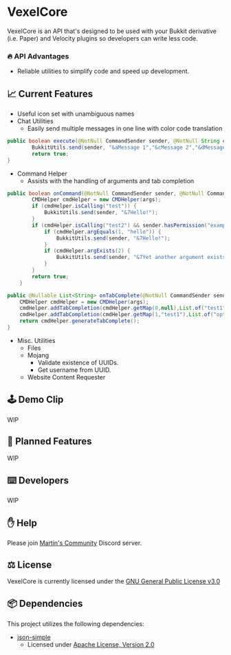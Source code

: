 # VexelCore
VexelCore is an API that's designed to be used with your Bukkit derivative (i.e. Paper) and Velocity plugins so developers can write less code.

### 🔥 API Advantages
- Reliable utilities to simplify code and speed up development.

## 📈 Current Features
- Useful icon set with unambiguous names
- Chat Utilities
  - Easily send multiple messages in one line with color code translation
``` java
public boolean execute(@NotNull CommandSender sender, @NotNull String commandLabel, @NotNull String[] args) {
        BukkitUtils.send(sender, "&aMessage 1","&cMessage 2","&dMessage 3");
        return true;
}
```

- Command Helper
  - Assists with the handling of arguments and tab completion

``` java
public boolean onCommand(@NotNull CommandSender sender, @NotNull Command command, @NotNull String label, @NotNull String[] args) {
        CMDHelper cmdHelper = new CMDHelper(args);
        if (cmdHelper.isCalling("test")) {
            BukkitUtils.send(sender, "&7Hello!");
        }
        if (cmdHelper.isCalling("test2") && sender.hasPermission("example.permission")) {
            if (cmdHelper.argEquals(1, "hello")) {
                BukkitUtils.send(sender, "&7Hello!");
            }
            if (cmdHelper.argExists(2) {
                BukkitUtils.send(sender, "&7Yet another argument exists!");
            }
        }
        return true;
    }
 ```

``` java
public @Nullable List<String> onTabComplete(@NotNull CommandSender sender, @NotNull Command command, @NotNull String label, @NotNull String[] args) {
    CMDHelper cmdHelper = new CMDHelper(args);
    cmdHelper.addTabCompletion(cmdHelper.getMap(0,null),List.of("test1","test2"));
    cmdHelper.addTabCompletion(cmdHelper.getMap(1,"test1"),List.of("option1","option2"));
    return cmdHelper.generateTabComplete();
}
 ```

- Misc. Utilities
  - Files
  - Mojang
    - Validate existence of UUIDs.
    - Get username from UUID.
  - Website Content Requester

## 🕹 ️Demo Clip
WIP

## 📝 Planned Features
WIP

## ⌨️ Developers
WIP

## ✋ Help
Please join [Martin's Community](https://discord.gg/QW2m6bYG4S) Discord server.

## ⚖️ License
VexelCore is currently licensed under the [GNU General Public License v3.0](https://www.gnu.org/licenses/gpl-3.0.en.html)

## 📦 Dependencies
This project utilizes the following dependencies:
- [json-simple](https://github.com/fangyidong/json-simple)
  - Licensed under [Apache License, Version 2.0](https://www.apache.org/licenses/LICENSE-2.0)